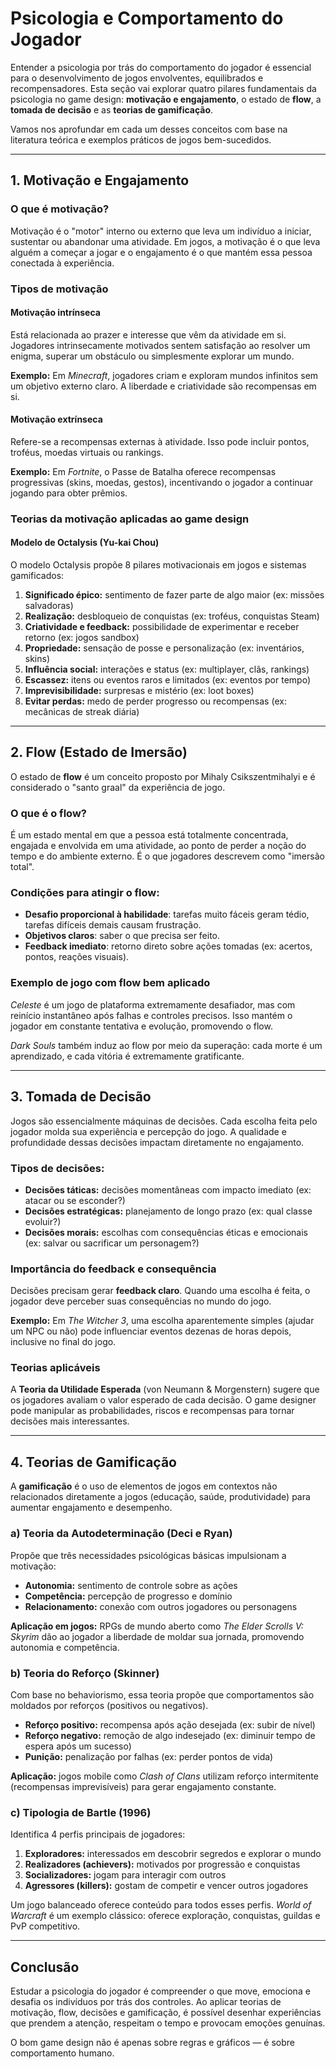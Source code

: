 # Psicologia e Comportamento do Jogador

Entender a psicologia por trás do comportamento do jogador é essencial para o desenvolvimento de jogos envolventes, equilibrados e recompensadores. Esta seção vai explorar quatro pilares fundamentais da psicologia no game design: **motivação e engajamento**, o estado de **flow**, a **tomada de decisão** e as **teorias de gamificação**. 

Vamos nos aprofundar em cada um desses conceitos com base na literatura teórica e exemplos práticos de jogos bem-sucedidos.

---

## 1. Motivação e Engajamento

### O que é motivação?

Motivação é o "motor" interno ou externo que leva um indivíduo a iniciar, sustentar ou abandonar uma atividade. Em jogos, a motivação é o que leva alguém a começar a jogar e o engajamento é o que mantém essa pessoa conectada à experiência.

### Tipos de motivação

#### Motivação intrínseca
Está relacionada ao prazer e interesse que vêm da atividade em si. Jogadores intrinsecamente motivados sentem satisfação ao resolver um enigma, superar um obstáculo ou simplesmente explorar um mundo.

**Exemplo:** Em *Minecraft*, jogadores criam e exploram mundos infinitos sem um objetivo externo claro. A liberdade e criatividade são recompensas em si.

#### Motivação extrínseca
Refere-se a recompensas externas à atividade. Isso pode incluir pontos, troféus, moedas virtuais ou rankings.

**Exemplo:** Em *Fortnite*, o Passe de Batalha oferece recompensas progressivas (skins, moedas, gestos), incentivando o jogador a continuar jogando para obter prêmios.

### Teorias da motivação aplicadas ao game design

#### Modelo de Octalysis (Yu-kai Chou)
O modelo Octalysis propõe 8 pilares motivacionais em jogos e sistemas gamificados:

1. **Significado épico:** sentimento de fazer parte de algo maior (ex: missões salvadoras)
2. **Realização:** desbloqueio de conquistas (ex: troféus, conquistas Steam)
3. **Criatividade e feedback:** possibilidade de experimentar e receber retorno (ex: jogos sandbox)
4. **Propriedade:** sensação de posse e personalização (ex: inventários, skins)
5. **Influência social:** interações e status (ex: multiplayer, clãs, rankings)
6. **Escassez:** itens ou eventos raros e limitados (ex: eventos por tempo)
7. **Imprevisibilidade:** surpresas e mistério (ex: loot boxes)
8. **Evitar perdas:** medo de perder progresso ou recompensas (ex: mecânicas de streak diária)

---

## 2. Flow (Estado de Imersão)

O estado de **flow** é um conceito proposto por Mihaly Csikszentmihalyi e é considerado o "santo graal" da experiência de jogo.

### O que é o flow?

É um estado mental em que a pessoa está totalmente concentrada, engajada e envolvida em uma atividade, ao ponto de perder a noção do tempo e do ambiente externo. É o que jogadores descrevem como "imersão total".

### Condições para atingir o flow:

- **Desafio proporcional à habilidade**: tarefas muito fáceis geram tédio, tarefas difíceis demais causam frustração.
- **Objetivos claros**: saber o que precisa ser feito.
- **Feedback imediato**: retorno direto sobre ações tomadas (ex: acertos, pontos, reações visuais).

### Exemplo de jogo com flow bem aplicado

*Celeste* é um jogo de plataforma extremamente desafiador, mas com reinício instantâneo após falhas e controles precisos. Isso mantém o jogador em constante tentativa e evolução, promovendo o flow.

*Dark Souls* também induz ao flow por meio da superação: cada morte é um aprendizado, e cada vitória é extremamente gratificante.

---

## 3. Tomada de Decisão

Jogos são essencialmente máquinas de decisões. Cada escolha feita pelo jogador molda sua experiência e percepção do jogo. A qualidade e profundidade dessas decisões impactam diretamente no engajamento.

### Tipos de decisões:

- **Decisões táticas:** decisões momentâneas com impacto imediato (ex: atacar ou se esconder?)
- **Decisões estratégicas:** planejamento de longo prazo (ex: qual classe evoluir?)
- **Decisões morais:** escolhas com consequências éticas e emocionais (ex: salvar ou sacrificar um personagem?)

### Importância do feedback e consequência

Decisões precisam gerar **feedback claro**. Quando uma escolha é feita, o jogador deve perceber suas consequências no mundo do jogo.

**Exemplo:** Em *The Witcher 3*, uma escolha aparentemente simples (ajudar um NPC ou não) pode influenciar eventos dezenas de horas depois, inclusive no final do jogo.

### Teorias aplicáveis

A **Teoria da Utilidade Esperada** (von Neumann & Morgenstern) sugere que os jogadores avaliam o valor esperado de cada decisão. O game designer pode manipular as probabilidades, riscos e recompensas para tornar decisões mais interessantes.

---

## 4. Teorias de Gamificação

A **gamificação** é o uso de elementos de jogos em contextos não relacionados diretamente a jogos (educação, saúde, produtividade) para aumentar engajamento e desempenho.

### a) Teoria da Autodeterminação (Deci e Ryan)

Propõe que três necessidades psicológicas básicas impulsionam a motivação:

- **Autonomia:** sentimento de controle sobre as ações
- **Competência:** percepção de progresso e domínio
- **Relacionamento:** conexão com outros jogadores ou personagens

**Aplicação em jogos:** RPGs de mundo aberto como *The Elder Scrolls V: Skyrim* dão ao jogador a liberdade de moldar sua jornada, promovendo autonomia e competência.

### b) Teoria do Reforço (Skinner)

Com base no behaviorismo, essa teoria propõe que comportamentos são moldados por reforços (positivos ou negativos).

- **Reforço positivo:** recompensa após ação desejada (ex: subir de nível)
- **Reforço negativo:** remoção de algo indesejado (ex: diminuir tempo de espera após um sucesso)
- **Punição:** penalização por falhas (ex: perder pontos de vida)

**Aplicação:** jogos mobile como *Clash of Clans* utilizam reforço intermitente (recompensas imprevisíveis) para gerar engajamento constante.

### c) Tipologia de Bartle (1996)

Identifica 4 perfis principais de jogadores:

1. **Exploradores:** interessados em descobrir segredos e explorar o mundo
2. **Realizadores (achievers):** motivados por progressão e conquistas
3. **Socializadores:** jogam para interagir com outros
4. **Agressores (killers):** gostam de competir e vencer outros jogadores

Um jogo balanceado oferece conteúdo para todos esses perfis. *World of Warcraft* é um exemplo clássico: oferece exploração, conquistas, guildas e PvP competitivo.

---

## Conclusão

Estudar a psicologia do jogador é compreender o que move, emociona e desafia os indivíduos por trás dos controles. Ao aplicar teorias de motivação, flow, decisões e gamificação, é possível desenhar experiências que prendem a atenção, respeitam o tempo e provocam emoções genuínas.

O bom game design não é apenas sobre regras e gráficos — é sobre comportamento humano.
